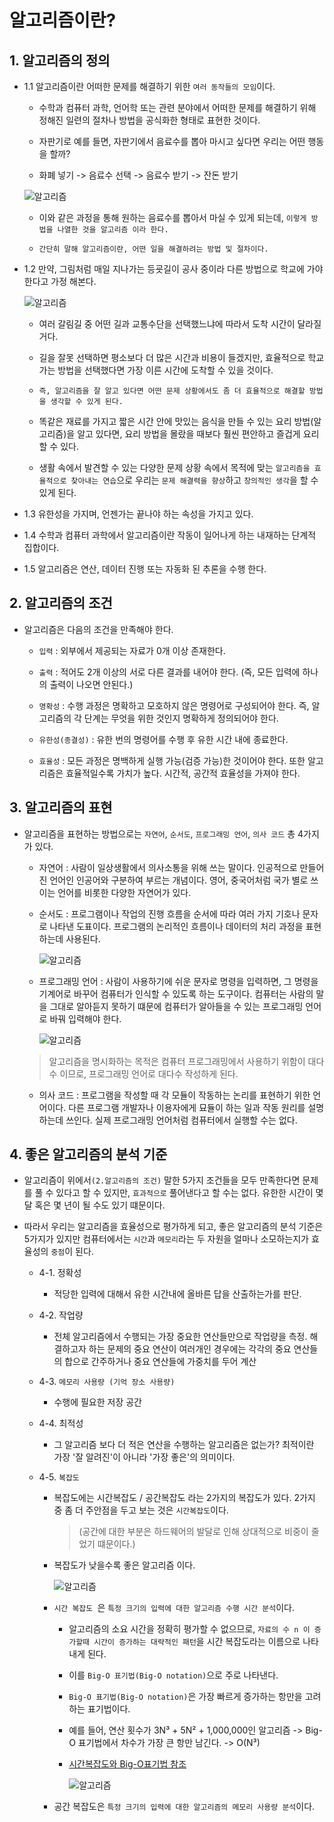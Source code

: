 # 알고리즘이란?

## 1. 알고리즘의 정의

- 1.1 알고리즘이란 어떠한 문제를 해결하기 위한 `여러 동작들의 모임`이다.

  - 수학과 컴퓨터 과학, 언어학 또는 관련 분야에서 어떠한 문제를 해결하기 위해 정해진 일련의 절차나 방법을 공식화한 형태로 표현한 것이다.

  - 자판기로 예를 들면, 자판기에서 음료수를 뽑아 마시고 싶다면 우리는 어떤 행동을 할까?

  - 화폐 넣기 -> 음료수 선택 -> 음료수 받기 -> 잔돈 받기

  ![알고리즘](/image/알고리즘.png)

  - 이와 같은 과정을 통해 원하는 음료수를 뽑아서 마실 수 있게 되는데, `이렇게 방법을 나열한 것을 알고리즘 이라 한다.`

  - `간단히 말해 알고리즘이란, 어떤 일을 해결하려는 방법 및 절차이다.`

- 1.2 만약, 그림처럼 매일 지나가는 등굣길이 공사 중이라 다른 방법으로 학교에 가야한다고 가정 해본다.

  ![알고리즘](/image/알고리즘2.png)

  - 여러 갈림길 중 어떤 길과 교통수단을 선택했느냐에 따라서 도착 시간이 달라질거다.

  - 길을 잘못 선택하면 평소보다 더 많은 시간과 비용이 들겠지만, 효율적으로 학교 가는 방법을 선택했다면 가장 이른 시간에 도착할 수 있을 것이다.

  - `즉, 알고리즘을 잘 알고 있다면 어떤 문제 상황에서도 좀 더 효율적으로 해결할 방법을 생각할 수 있게 된다.`

  - 똑같은 재료를 가지고 짧은 시간 안에 맛있는 음식을 만들 수 있는 요리 방법(알고리즘)을 알고 있다면, 요리 방법을 몰랐을 때보다 훨씬 편안하고 즐겁게 요리할 수 있다.

  - 생활 속에서 발견할 수 있는 다양한 문제 상황 속에서 목적에 맞는 `알고리즘을 효율적으로 찾아내는 연습`으로 우리는 `문제 해결력을 향상`하고 `창의적인 생각`을 할 수 있게 된다.

- 1.3 유한성을 가지며, 언젠가는 끝나야 하는 속성을 가지고 있다.

- 1.4 수학과 컴퓨터 과학에서 알고리즘이란 작동이 일어나게 하는 내재하는 단계적 집합이다.

- 1.5 알고리즘은 연산, 데이터 진행 또는 자동화 된 추론을 수행 한다.

## 2. 알고리즘의 조건

- 알고리즘은 다음의 조건을 만족해야 한다.

  - `입력` : 외부에서 제공되는 자료가 0개 이상 존재한다.

  - `출력` : 적어도 2개 이상의 서로 다른 결과를 내어야 한다. (즉, 모든 입력에 하나의 출력이 나오면 안된다.)

  - `명확성` : 수행 과정은 명확하고 모호하지 않은 명령어로 구성되어야 한다. 즉, 알고리즘의 각 단계는 무엇을 위한 것인지 명확하게 정의되어야 한다.

  - `유한성(종결성)` : 유한 번의 명령어를 수행 후 유한 시간 내에 종료한다.

  - `효율성` : 모든 과정은 명백하게 실행 가능(검증 가능)한 것이어야 한다. 또한 알고리즘은 효율적일수록 가치가 높다. 시간적, 공간적 효율성을 가져야 한다.

## 3. 알고리즘의 표현

- 알고리즘을 표현하는 방법으로는 `자연어`, `순서도`, `프로그래밍 언어`, `의사 코드` 총 4가지가 있다.

  - 자연어 : 사람이 일상생활에서 의사소통을 위해 쓰는 말이다. 인공적으로 만들어진 언어인 인공어와 구분하여 부르는 개념이다. 영어, 중국어처럼 국가 별로 쓰이는 언어를 비롯한 다양한 자연어가 있다.

  - 순서도 : 프로그램이나 작업의 진행 흐름을 순서에 따라 여러 가지 기호나 문자로 나타낸 도표이다. 프로그램의 논리적인 흐름이나 데이터의 처리 과정을 표현하는데 사용된다.

    ![알고리즘](/image/알고리즘3.png)

  - 프로그래밍 언어 : 사람이 사용하기에 쉬운 문자로 명령을 입력하면, 그 명령을 기계어로 바꾸어 컴퓨터가 인식할 수 있도록 하는 도구이다. 컴퓨터는 사람의 말을 그대로 알아듣지 못하기 떄문에 컴퓨터가 알아들을 수 있는 프로그래밍 언어로 바꿔 입력해야 한다.

    ![알고리즘](/image/알고리즘4.png)

  > 알고리즘을 명시화하는 목적은 컴퓨터 프로그래밍에서 사용하기 위함이 대다수 이므로, 프로그래밍 언어로 대다수 작성하게 된다.

  - 의사 코드 : 프로그램을 작성할 때 각 모듈이 작동하는 논리를 표현하기 위한 언어이다. 다른 프로그램 개발자나 이용자에게 묘듈이 하는 일과 작동 원리를 설명하는데 쓰인다. 실제 프로그래밍 언어처럼 컴퓨터에서 실행할 수는 없다.

## 4. 좋은 알고리즘의 분석 기준

- 알고리즘이 위에서`(2.알고리즘의 조건)` 말한 5가지 조건들을 모두 만족한다면 문제를 풀 수 있다고 할 수 있지만, `효과적으로` 풀어낸다고 할 수는 없다. 유한한 시간이 몇달 혹은 몇 년이 될 수도 있기 떄문이다.

- 따라서 우리는 알고리즘을 효율성으로 평가하게 되고, 좋은 알고리즘의 분석 기준은 5가지가 있지만 컴퓨터에서는 `시간`과 `메모리`라는 두 자원을 얼마나 소모하는지가 효율성의 `중점`이 된다.

  - 4-1. 정확성

    - 적당한 입력에 대해서 유한 시간내에 올바른 답을 산출하는가를 판단.

  - 4-2. 작업량

    - 전체 알고리즘에서 수행되는 가장 중요한 연산들만으로 작업량을 측정. 해결하고자 하는 문제의 중요 연산이 여러개인 경우에는 각각의 중요 연산들의 합으로 간주하거나 중요 연산들에 가중치를 두어 계산

  - 4-3. `메모리 사용량 (기억 장소 사용량) `

    - 수행에 필요한 저장 공간

  - 4-4. 최적성

    - 그 알고리즘 보다 더 적은 연산을 수행하는 알고리즘은 없는가? 최적이란 가장 '잘 알려진'이 아니라 '가장 좋은'의 의미이다.

  - 4-5. `복잡도`

    - 복잡도에는 시간복잡도 / 공간복잡도 라는 2가지의 복잡도가 있다. 2가지 중 좀 더 주안점을 두고 보는 것은 `시간복잡도`이다.

      > (공간에 대한 부분은 하드웨어의 발달로 인해 상대적으로 비중이 줄었기 떄문이다.)

    - 복잡도가 낮을수록 좋은 알고리즘 이다.

      ![알고리즘](/image/알고리즘5.png)

    - `시간 복잡도 `은 `특정 크기의 입력에 대한 알고리즘 수행 시간 분석`이다.

      - 알고리즘의 소요 시간을 정확히 평가할 수 없으므로, `자료의 수 n 이 증가할때 시간이 증가하는 대략적인 패턴`을 시간 복잡도라는 이름으로 나타내게 된다.

      - 이를 `Big-O 표기법(Big-O notation)`으로 주로 나타낸다.

      - `Big-O 표기법(Big-O notation)`은 가장 빠르게 증가하는 항만을 고려하는 표기법이다.

      - 예를 들어, 연산 횟수가 3N³ + 5N² + 1,000,000인 알고리즘 -> Big-O 표기법에서 차수가 가장 큰 항만 남긴다. -> O(N³)

      - [시간복잡도와 Big-O표기법 참조](https://github.com/gang-min/TIL/blob/main/%EC%95%8C%EA%B3%A0%EB%A6%AC%EC%A6%98/%EC%95%8C%EA%B3%A0%EB%A6%AC%EC%A6%98%EB%B3%B5%EC%9E%A1%EB%8F%84.md)

        ![알고리즘](/image/알고리즘6.png)

    - 공간 복잡도은 `특정 크기의 입력에 대한 알고리즘의 메모리 사용량 분석`이다.
